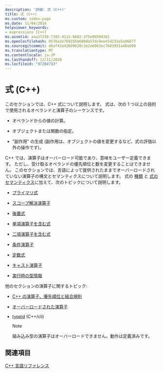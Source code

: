 ```yaml
---
description: '詳細: 式 (C++)'
title: 式 (C++)
ms.custom: index-page
ms.date: 11/04/2016
helpviewer_keywords:
- expressions [C++]
ms.assetid: aaa1f250-7185-4113-b682-3f5e995943d1
ms.openlocfilehash: 0576a2e76925bb6808a57dc9eee54231e5a06677
ms.sourcegitcommit: d6af41e42699628c3e2e6063ec7b03931a49a098
ms.translationtype: MT
ms.contentlocale: ja-JP
ms.lasthandoff: 12/11/2020
ms.locfileid: "97204733"
---
```

# <a name="expressions-c"></a>式 (C++)

このセクションでは、C++ 式について説明します。 式は、次の 1 つ以上の目的で使用されるオペランドと演算子のシーケンスです。

- オペランドからの値の計算。

- オブジェクトまたは関数の指定。

- "副作用" の生成  (副作用は、オブジェクトの値を変更するなど、式の評価以外の操作です)。

C++ では、演算子はオーバーロード可能であり、意味をユーザー定義できます。 ただし、受け取るオペランドの優先順位と数を変更することはできません。 このセクションでは、言語によって提供されたままでオーバーロードされていない演算子の構文とセマンティクスについて説明します。 式の [種類](../cpp/types-of-expressions.md) と [式のセマンティクス](../cpp/semantics-of-expressions.md)に加えて、次のトピックについて説明します。

- [プライマリ式](../cpp/primary-expressions.md)

- [スコープ解決演算子](../cpp/scope-resolution-operator.md)

- [後置式](../cpp/postfix-expressions.md)

- [単項演算子を含む式](../cpp/expressions-with-unary-operators.md)

- [二項演算子を含む式](../cpp/expressions-with-binary-operators.md)

- [条件演算子](../cpp/conditional-operator-q.md)

- [定数式](../cpp/cpp-constant-expressions.md)

- [キャスト演算子](../cpp/casting-operators.md)

- [実行時の型情報](../cpp/run-time-type-information.md)

他のセクションの演算子に関するトピック:

- [C++ の演算子、優先順位と結合規則](../cpp/cpp-built-in-operators-precedence-and-associativity.md)

- [オーバーロードされた演算子](../cpp/operator-overloading.md)

- [typeid](../extensions/typeid-cpp-component-extensions.md) (C++/cli)

    > [!NOTE]
    >  組み込み型の演算子はオーバーロードできません。動作は定義済みです。

## <a name="see-also"></a>関連項目

[C++ 言語リファレンス](../cpp/cpp-language-reference.md)
